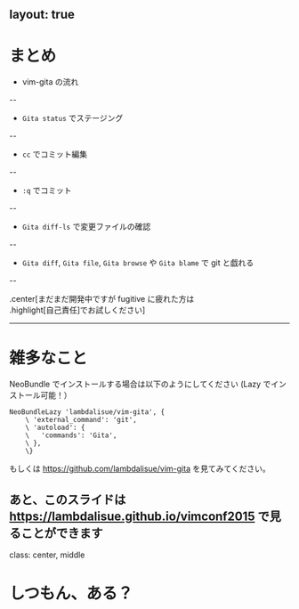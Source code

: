 layout: true
---
# まとめ
- vim-gita の流れ

--

  - `Gita status` でステージング

--

  - `cc` でコミット編集

--

  - `:q` でコミット

--

  - `Gita diff-ls` で変更ファイルの確認

--

  - `Gita diff`, `Gita file`, `Gita browse` や `Gita blame` で git と戯れる

--

.center[まだまだ開発中ですが fugitive に疲れた方は<br>.highlight[自己責任]でお試しください]

---
# 雑多なこと

NeoBundle でインストールする場合は以下のようにしてください (Lazy でインストール可能！）

```vim
NeoBundleLazy 'lambdalisue/vim-gita', {
    \ 'external_command': 'git',
    \ 'autoload': {
    \   'commands': 'Gita',
    \ },
    \}
```

もしくは https://github.com/lambdalisue/vim-gita を見てみてください。

あと、このスライドは https://lambdalisue.github.io/vimconf2015 で見ることができます
---
class: center, middle
# しつもん、ある？
